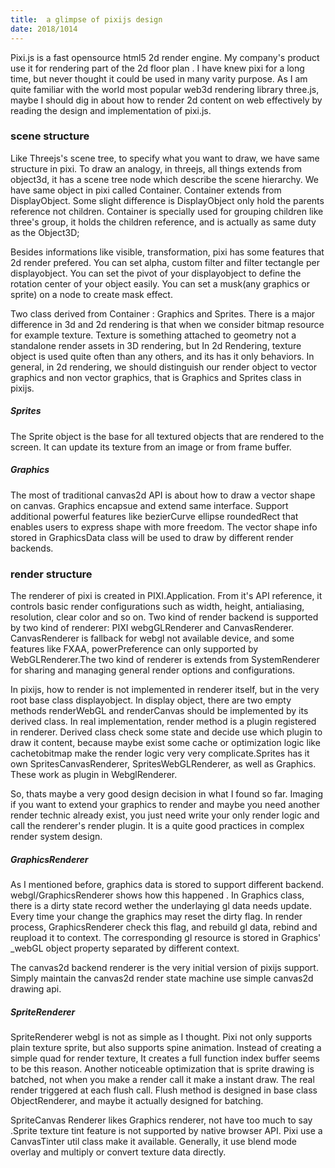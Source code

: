 ```yaml
---
title:  a glimpse of pixijs design
date: 2018/1014
---
```


Pixi.js is a fast opensource html5 2d render engine. My company's product use it for rendering part of the 2d floor plan . I have knew pixi for a long time, but never thought it could be used in many varity purpose.  As I am quite familiar with the world most popular web3d rendering library three.js, maybe I should dig in about how to render 2d content on web effectively by reading the design and implementation of pixi.js.

###  scene structure

Like Threejs's scene tree, to specify what you want to draw, we have same structure in pixi.  To draw an analogy,  in threejs, all things extends from object3d, it has a scene tree node which describe the scene hierarchy. We have same object in pixi called Container. Container extends from DisplayObject.  Some slight difference is DisplayObject only hold the parents reference not children.  Container is specially used for grouping children like three's group, it holds the children reference, and is actually as same duty as the Object3D;

Besides informations like visible, transformation, pixi has some features that 2d render prefered. You can set  alpha, custom filter and filter tectangle per displayobject. You can set the pivot of your displayobject to define the rotation center of your object easily. You can set a musk(any graphics or sprite) on a node to create mask effect. 

Two class derived from Container : Graphics and Sprites. There is a major difference in 3d and 2d rendering is that when we consider bitmap resource for example texture. Texture is something attached to geometry not a standalone render assets in 3D rendering, but In 2d Rendering, texture object is used quite often than any others, and its has it only behaviors. In general, in 2d rendering, we should distinguish our render object to vector graphics and non vector graphics, that is Graphics and Sprites class in pixijs.

##### Sprites

The Sprite object is the base for all textured objects that are rendered to the screen. It can update its texture from an image or from frame buffer.

##### Graphics

The most of traditional canvas2d API is about how to draw a vector shape on canvas. Graphics encapsue and extend same interface. Support additional powerful features like bezierCurve ellipse roundedRect that enables users to express shape with more freedom. The vector shape info stored in GraphicsData class will be used to draw by different render backends.

### render structure

The renderer of pixi is created in PIXI.Application. From it's API reference, it controls basic render configurations such as width, height, antialiasing, resolution, clear color and so on. Two kind of render backend is supported by two kind of renderer: PIXI webgGLRenderer and CanvasRenderer. CanvasRenderer is fallback for webgl not available device, and some features like FXAA, powerPreference can only supported by WebGLRenderer.The two kind of renderer is extends from SystemRenderer for sharing and managing general render options and configurations.

In pixijs, how to render is not implemented in renderer itself, but in the very root base class displayobject. In display object, there are two empty methods renderWebGL and renderCanvas should be implemented by its derived class.  In real implementation, render method is a plugin registered in renderer. Derived class check some state and decide use which plugin to draw it content, because maybe exist some cache or optimization logic like cachetobitmap make the render logic very very complicate.Sprites has it own SpritesCanvasRenderer, SpritesWebGLRenderer, as well as Graphics. These work as plugin in WebglRenderer.

 So, thats maybe a very good design decision in what I found so far. Imaging if you want to extend your graphics to render and maybe you need another render technic already exist, you just need write your only render logic and call the renderer's render plugin. It is a quite good practices in complex render system design.

##### GraphicsRenderer

As I mentioned before, graphics data is stored to support different backend.  webgl/GraphicsRenderer shows how this happened .  In Graphics class, there is a dirty state record wether the underlaying gl data needs update. Every time your change the graphics may reset the dirty flag. In render process, GraphicsRenderer check this flag, and rebuild gl data, rebind and reupload it to context. The corresponding gl resource is stored in Graphics' _webGL object property separated by different context. 

The canvas2d backend renderer is the very initial version of pixijs support. Simply maintain the canvas2d render state machine use simple canvas2d drawing api.

##### SpriteRenderer

SpriteRenderer webgl is not as simple as I thought. Pixi not only supports plain texture sprite, but also supports spine animation. Instead of creating a simple quad for render texture, It creates a full function index buffer seems to be this reason. Another noticeable optimization that is sprite drawing is batched, not when you make a render call it make a instant draw. The real render triggered at each flush call. Flush method is designed in base class ObjectRenderer, and maybe it actually designed for batching.

SpriteCanvas Renderer likes Graphics renderer, not have too much to say .Sprite texture tint feature is not supported by native browser API. Pixi use a CanvasTinter util class make it available. Generally, it use blend mode overlay and multiply or convert texture data directly.
